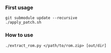 ### First usage ###
```
git submodule update --recursive
./apply_patch.sh
```

### How to use ###
```
./extract_rom.py </path/to/rom.zip> [out/dir]
```

